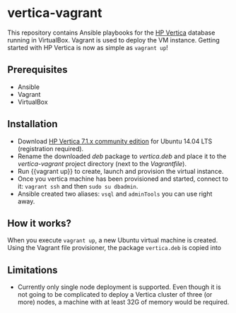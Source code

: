 # vertica-vagrant

This repository contains Ansible playbooks for the [HP Vertica](http://www.vertica.com/) database running in VirtualBox. Vagrant is used to deploy the VM instance. Getting started with HP Vertica is now as simple as `vagrant up`!

## Prerequisites
* Ansible
* Vagrant
* VirtualBox

## Installation
* Download [HP Vertica 7.1.x community edition](https://my.vertica.com/download-community-edition/) for Ubuntu 14.04 LTS (registration required).
* Rename the downloaded *deb* package to *vertica.deb* and place it to the _vertica-vagrant_ project directory (next to the _Vagrantfile_).
* Run {{vagrant up}} to create, launch and provision the virtual instance.
* Once you vertica machine has been provisioned and started, connect to it: `vagrant ssh` and then `sudo su dbadmin`.
* Ansible created two aliases: `vsql` and `adminTools` you can use right away.


## How it works?

When you execute `vagrant up`, a new Ubuntu virtual machine is created. Using the Vagrant file provisioner, the package `vertica.deb` is copied into

## Limitations
* Currently only single node deployment is supported. Even though it is not going to be complicated to deploy a Vertica cluster of three (or more) nodes, a machine with at least 32G of memory would be required.